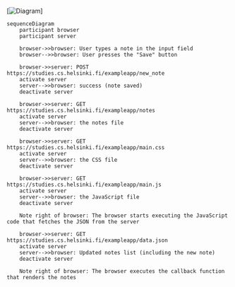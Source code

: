 [![Diagram](https://mermaid.ink/img/pako:eNq9VE1PHDEM_StWTlSC3fscuLQIiQNUGrhUI1XexLOTbiZJE2cBIf47no-FUtgKEOocZmI7tp_f2L5TOhhSlcr0u5DX9M3iOmHfeJAnYmKrbUTPsErhOlN6aRDldqef3vPVo-Pj-VTBlbyBbyNlQPCBCawH7oZPLAytJWeeO7_wjolyFv_Bq1E1bqlRsCrMwb-efAJWwfeL-hI65pir5TJzMZbyQudFRy5bv7GL1i7pBvvoCGNcerr-OSCcwqFmu0XB-2eZ0_kZxFy0FnxwMBaXBZ35Ml029GqMfWhPT94FVrLl9yEd-BvdhHVHezF-Dr4erRfzByB-rev_BvDXB_Cd4RZrnWzkf8N8-tfnQ2cku-4YQguPwS4l2CxAZhmsDHRDurD1678zDcMqOpScxLqbp-GsvjiHNoV-lD6_yQwyCke7OXsrS1dRHMnMzeZsZjiwXjtJN1cmozZa903KVMKb2Ztom0nR6NwK9Qba4iVq8BNvibyhlJ-moPHqUPWUpBGM7MG7IVujxNzLfqnkaDBtGtX4e7mHhUN967WqOBU6VCmUdaeqFl0WqYwFzxv0UStL8kcIO_n-Ac4X5ts?type=png)]



```
sequenceDiagram
    participant browser
    participant server
    
    browser->>browser: User types a note in the input field
    browser-->>browser: User presses the "Save" button
    
    browser->>server: POST https://studies.cs.helsinki.fi/exampleapp/new_note
    activate server
    server-->>browser: success (note saved)
    deactivate server
    
    browser->>server: GET https://studies.cs.helsinki.fi/exampleapp/notes
    activate server
    server-->>browser: the notes file
    deactivate server

    browser->>server: GET https://studies.cs.helsinki.fi/exampleapp/main.css
    activate server
    server-->>browser: the CSS file
    deactivate server

    browser->>server: GET https://studies.cs.helsinki.fi/exampleapp/main.js
    activate server
    server-->>browser: the JavaScript file
    deactivate server
    
    Note right of browser: The browser starts executing the JavaScript code that fetches the JSON from the server
    
    browser->>server: GET https://studies.cs.helsinki.fi/exampleapp/data.json
    activate server
    server-->>browser: Updated notes list (including the new note)
    deactivate server    

    Note right of browser: The browser executes the callback function that renders the notes
```
